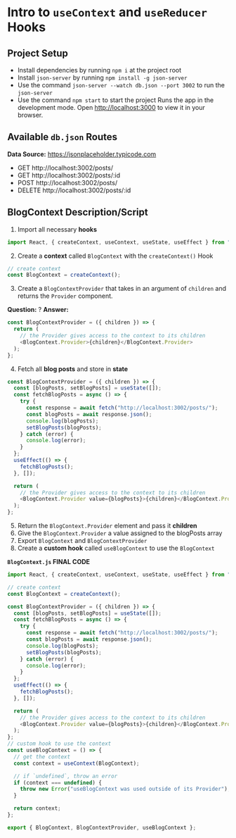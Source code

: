 # Intro to `useContext` and `useReducer` Hooks

## Project Setup

- Install dependencies by running `npm i` at the project root
- Install `json-server` by running `npm install -g json-server`
- Use the command `json-server --watch db.json --port 3002` to run the `json-server`
- Use the command `npm start` to start the project
  Runs the app in the development mode.
  Open [http://localhost:3000](http://localhost:3000) to view it in your browser.

## Available `db.json` Routes

**Data Source:** https://jsonplaceholder.typicode.com

- GET http://localhost:3002/posts/
- GET http://localhost:3002/posts/:id
- POST http://localhost:3002/posts/
- DELETE http://localhost:3002/posts/:id

## BlogContext Description/Script

1. Import all necessary **hooks**

```js
import React, { createContext, useContext, useState, useEffect } from "react";
```

2. Create a **context** called `BlogContext` with the `createContext()` Hook

```js
// create context
const BlogContext = createContext();
```

3. Create a `BlogContextProvider` that takes in an argument of `children` and returns the `Provider` component.

**Question:** ?
**Answer:**

```js
const BlogContextProvider = ({ children }) => {
  return (
    // the Provider gives access to the context to its children
    <BlogContext.Provider>{children}</BlogContext.Provider>
  );
};
```

4. Fetch all **blog posts** and store in **state**

```js
const BlogContextProvider = ({ children }) => {
  const [blogPosts, setBlogPosts] = useState([]);
  const fetchBlogPosts = async () => {
    try {
      const response = await fetch("http://localhost:3002/posts/");
      const blogPosts = await response.json();
      console.log(blogPosts);
      setBlogPosts(blogPosts);
    } catch (error) {
      console.log(error);
    }
  };
  useEffect(() => {
    fetchBlogPosts();
  }, []);

  return (
    // the Provider gives access to the context to its children
    <BlogContext.Provider value={blogPosts}>{children}</BlogContext.Provider>
  );
};
```

5. Return the `BlogContext.Provider` element and pass it **children**
6. Give the `BlogContext.Provider` a value assigned to the blogPosts array
7. Export `BlogContext` and `BlogContextProvider`
8. Create a **custom hook** called `useBlogContext` to use the `BlogContext`

**`BlogContext.js` FINAL CODE**

```js
import React, { createContext, useContext, useState, useEffect } from "react";

// create context
const BlogContext = createContext();

const BlogContextProvider = ({ children }) => {
  const [blogPosts, setBlogPosts] = useState([]);
  const fetchBlogPosts = async () => {
    try {
      const response = await fetch("http://localhost:3002/posts/");
      const blogPosts = await response.json();
      console.log(blogPosts);
      setBlogPosts(blogPosts);
    } catch (error) {
      console.log(error);
    }
  };
  useEffect(() => {
    fetchBlogPosts();
  }, []);

  return (
    // the Provider gives access to the context to its children
    <BlogContext.Provider value={blogPosts}>{children}</BlogContext.Provider>
  );
};
// custom hook to use the context
const useBlogContext = () => {
  // get the context
  const context = useContext(BlogContext);

  // if `undefined`, throw an error
  if (context === undefined) {
    throw new Error("useBlogContext was used outside of its Provider");
  }

  return context;
};

export { BlogContext, BlogContextProvider, useBlogContext };
```

